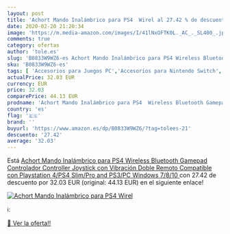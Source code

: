 ```yaml
---
layout: post
title: 'Achort Mando Inalámbrico para PS4  Wirel al 27.42 % de descuento'
date: 2020-02-20 21:20:34
image: 'https://m.media-amazon.com/images/I/41lNxOFTK0L._AC_._SL400_.jpg'
comments: true
category: ofertas
author: 'tole.es'
slug: 'B0833W9WZ6-es Achort Mando Inalámbrico para PS4 Wireless Bluetooth...'
sku: 'B0833W9WZ6-es'
tags: [ 'Accesorios para Juegos PC','Accesorios para Nintendo Switch','Accesorios para PlayStation 4','Almacenamiento de datos','Almacenamiento de datos externo','Discos duros externos','Electrónica','Hardware y juegos para Nintendo Switch','Hardware y juegos para PlayStation 4','Informática','Juegos y Accesorios para PC','Memoria para Nintendo Switch','Tarjetas de memoria','Tarjetas microSD','Videojuegos','Volantes para PC','playstation','ps4', ]
actualPrice: 32.03 EUR
currency: EUR
price: 32.03
comparePrice: 44.13 EUR
prodname: 'Achort Mando Inalámbrico para PS4  Wireless Bluetooth Gamepad Controlador Controller Joystick con Vibración Doble Remoto Compatible con Playstation 4/PS4 Slim/Pro and PS3/PC Windows 7/8/10 '
country: 'es'
flag: '🇪🇸'
brand: ''
buyurl: 'https://www.amazon.es/dp/B0833W9WZ6/?tag=tolees-21'
descuento: '27.42'
average: '32.03'
---
```


Está [Achort Mando Inalámbrico para PS4  Wireless Bluetooth Gamepad Controlador Controller Joystick con Vibración Doble Remoto Compatible con Playstation 4/PS4 Slim/Pro and PS3/PC Windows 7/8/10 ](https://www.amazon.es/dp/B0833W9WZ6/?tag=tolees-21) con 27.42 de descuento por 32.03 EUR (original: 44.13 EUR) en el siguiente enlace!

[![Achort Mando Inalámbrico para PS4  Wirel](https://m.media-amazon.com/images/I/41lNxOFTK0L._AC_._SL400_.jpg)](https://www.amazon.es/dp/B0833W9WZ6/?tag=tolees-21)

ℹ️:


[🛒 Ver la oferta!!](https://www.amazon.es/dp/B0833W9WZ6/?tag=tolees-21)
